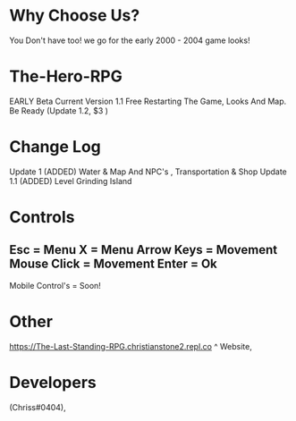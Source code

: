 # Why Choose Us?
You Don't have too! we go for the early 2000 - 2004 game looks!

# The-Hero-RPG
EARLY Beta Current Version 1.1 Free
Restarting The Game, Looks And Map. Be Ready (Update 1.2, $3 ) 

# Change Log
Update 1 (ADDED) Water & Map And NPC's , Transportation & Shop
Update 1.1 (ADDED) Level Grinding Island

# Controls
Esc = Menu
X = Menu
Arrow Keys = Movement
Mouse Click = Movement
Enter = Ok
----
Mobile Control's = Soon!

# Other
https://The-Last-Standing-RPG.christianstone2.repl.co
^ Website,


# Developers
(Chriss#0404),
